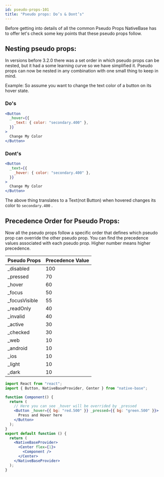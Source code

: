 ```yaml
---
id: pseudo-props-101
title: "Pseudo props: Do’s & Dont’s"
---
```


Before getting into details of all the common Pseudo Props NativeBase has to offer let's check some key points that these pseudo props follow.

## Nesting pseudo props:

In versions before 3.2.0 there was a set order in which pseudo props can be nested, but it had a some learning curve so we have simplified it. Pseudo props can now be nested in any combination with one small thing to keep in mind.

Example: So assume you want to change the text color of a button on its hover state.

### Do's

```jsx
<Button
  _hover={{
    _text: { color: "secondary.400" },
  }}
>
  Change My Color
</Button>
```

### Dont's

```jsx
<Button
  _text={{
    _hover: { color: "secondary.400" },
  }}
>
  Change My Color
</Button>
```

The above thing translates to a Text(not Button) when hovered changes its color to `secondary.400` .

## Precedence Order for Pseudo Props:

Now all the pseudo props follow a specific order that defines which pseudo prop can override the other pseudo prop. You can find the precedence values associated with each pseudo prop. Higher number means higher precedence.

| Pseudo Props   | Precedence Value |
| -------------- | ---------------- |
| \_disabled     | 100              |
| \_pressed      | 70               |
| \_hover        | 60               |
| \_focus        | 50               |
| \_focusVisible | 55               |
| \_readOnly     | 40               |
| \_invalid      | 40               |
| \_active       | 30               |
| \_checked      | 30               |
| \_web          | 10               |
| \_android      | 10               |
| \_ios          | 10               |
| \_light        | 10               |
| \_dark         | 10               |

```jsx isLive=true
import React from "react";
import { Button, NativeBaseProvider, Center } from "native-base";

function Component() {
  return (
    // Here you can see _hover will be overrided by _pressed
    <Button _hover={{ bg: "red.500" }} _pressed={{ bg: "green.500" }}>
      Press and Hover here
    </Button>
  );
}
export default function () {
  return (
    <NativeBaseProvider>
      <Center flex={1}>
        <Component />
      </Center>
    </NativeBaseProvider>
  );
}
```
